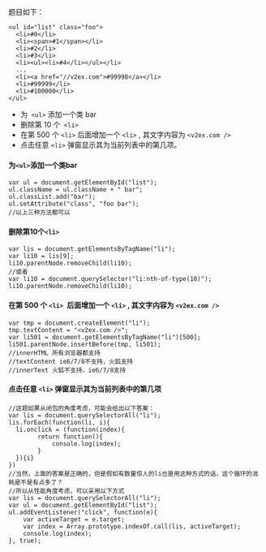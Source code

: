 题目如下：

```
<ul id="list" class="foo">
  <li>#0</li>
  <li><span>#1</span></li>
  <li>#2</li>
  <li>#3</li>
  <li><ul><li>#4</li></ul></li>
  ...
  <li><a href="//v2ex.com">#99998</a></li>
  <li>#99999</li>
  <li>#100000</li>
</ul>

```

* 为` <ul>` 添加一个类 bar
* 删除第 10 个` <li>`
* 在第 500 个 `<li>` 后面增加一个 `<li>` , 其文字内容为 `<v2ex.com />`
* 点击任意 `<li>` 弹窗显示其为当前列表中的第几项。

#### 为`<ul>`添加一个类bar

```
var ul = document.getElementById("list");
ul.className = ul.className + " bar";
ul.classList.add("bar");
ul.setAttribute("class", "foo bar");
//以上三种方法都可以
```

#### 删除第10个`<li>`

```
var lis = document.getElementsByTagName("li");
var li10 = lis[9];
li10.parentNode.removeChild(li10);
//或者
var li10 = document.querySelector("li:nth-of-type(10)");
li10.parentNode.removeChild(li10);
```

####  在第 500 个 `<li> `后面增加一个 `<li>` , 其文字内容为 `<v2ex.com />`

```
var tmp = document.createElement("li");
tmp.textContent = "<v2ex.com />";
var li501 = document.getElementsByTagName("li")[500];
li501.parentNode.insertBefore(tmp, li501);
//innerHTML 所有浏览器都支持
//textContent ie6/7/8不支持，火狐支持
//innerText 火狐不支持，ie6/7/8支持
```

#### 点击任意 `<li>` 弹窗显示其为当前列表中的第几项

```
//这题如果从闭包的角度考虑，可能会给出以下答案：
var lis = document.querySelectorAll("li");
lis.forEach(function(li, i){
  li.onclick = (function(index){
    	return function(){
          	console.log(index);
    	}
  }){i}
})
//当然，上面的答案是正确的，但是假如有数量惊人的li也是用这种方式的话，这个循环的消耗是不是有点多了？
//所以从性能角度考虑，可以采用以下方式
var lis = document.querySelectorAll("li");
var ul = document.getElementById("list");
ul.addEventListener("click", function(e){
  	var activeTarget = e.target;
  	var index = Array.prototype.indexOf.call(lis, activeTarget);
  	console.log(index);
}, true);
```


